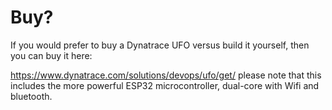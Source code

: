 # Buy?
If you would prefer to buy a Dynatrace UFO versus build it yourself, 
then you can buy it here:

https://www.dynatrace.com/solutions/devops/ufo/get/
please note that this includes the more powerful ESP32 microcontroller, dual-core with Wifi and bluetooth.
